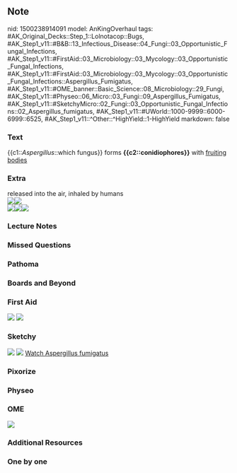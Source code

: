 ## Note
nid: 1500238914091
model: AnKingOverhaul
tags: #AK_Original_Decks::Step_1::Lolnotacop::Bugs, #AK_Step1_v11::#B&B::13_Infectious_Disease::04_Fungi::03_Opportunistic_Fungal_Infections, #AK_Step1_v11::#FirstAid::03_Microbiology::03_Mycology::03_Opportunistic_Fungal_Infections, #AK_Step1_v11::#FirstAid::03_Microbiology::03_Mycology::03_Opportunistic_Fungal_Infections::Aspergillus_Fumigatus, #AK_Step1_v11::#OME_banner::Basic_Science::08_Microbiology::29_Fungi, #AK_Step1_v11::#Physeo::06_Micro::03_Fungi::09_Aspergillus_Fumigatus, #AK_Step1_v11::#SketchyMicro::02_Fungi::03_Opportunistic_Fungal_Infections::02_Aspergillus_fumigatus, #AK_Step1_v11::#UWorld::1000-9999::6000-6999::6525, #AK_Step1_v11::^Other::^HighYield::1-HighYield
markdown: false

### Text
{{c1::<i>Aspergillus</i>::which fungus}} forms
<b>{{c2::conidiophores}}</b> with <u>fruiting bodies</u>

### Extra
<div>
  released into the air, inhaled by humans
</div><img src="paste-22041772163493.jpg"><img src=
"paste-22466973925780.jpg">
<div>
  <div><img src="paste-22454089023891.jpg"><img src=
  "paste-22071836934345.jpg"><img src=
  "paste-22097606738142.jpg"></div>
</div>

### Lecture Notes


### Missed Questions


### Pathoma


### Boards and Beyond


### First Aid
<img src="tmpqg4vy1_5.png"> <img src="tmpao6k9bz1.png">

### Sketchy
<img src="paste-432494616772611.jpg"> <img src=
"paste-b1c9e4eeaf365600e4ea4754d601f8c4163542f9.png"> <a href=
"https://dashboard.sketchy.com/study/medical/courses/medical-microbiology/units/medical-microbiology-fungi/videos/medical-microbiology-fungi-opportunistic-fungal-infections-aspergillus-fumigatus?utm_source=anki&utm_medium=partnership&utm_campaign=february_update&utm_content=medical">
Watch Aspergillus fumigatus</a>

### Pixorize


### Physeo


### OME
<div class="ome-widget">
  <a href=
  "https://onlinemeded.org/spa/microbiology/fungi/acquire?ref=anki">
  <img src="_OME_AnkiFlashcards_Lesson_6.png"></a>
</div>

### Additional Resources


### One by one

